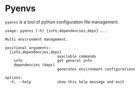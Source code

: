 # Pyenvs

`pyenvs` is a tool of python configuration file management.

```text
usage: pyenvs [-h] {info,dependencies,deps} ...

Multi environment management.

positional arguments:
  {info,dependencies,deps}
                        available commands
    info                get general info
    dependencies (deps)
                        generates environment configurations

options:
  -h, --help            show this help message and exit
```
